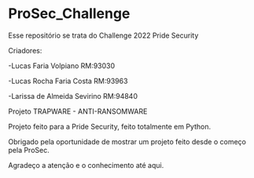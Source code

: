 # ProSec_Challenge
Esse repositório se trata do Challenge 2022 Pride Security

Criadores: 

-Lucas Faria Volpiano RM:93030

-Lucas Rocha Faria Costa RM:93963

-Larissa de Almeida Sevirino RM:94840

Projeto TRAPWARE - ANTI-RANSOMWARE

Projeto feito para a Pride Security, feito totalmente em Python.

Obrigado pela oportunidade de mostrar um projeto feito desde o começo pela ProSec.

Agradeço a atenção e o conhecimento até aqui.
